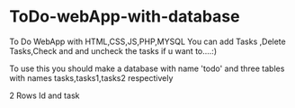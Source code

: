 # ToDo-webApp-with-database
To Do WebApp with HTML,CSS,JS,PHP,MYSQL
You can add Tasks ,Delete Tasks,Check and and uncheck the tasks if u want to....:)


To use this you should make a database with name 'todo' and three tables with names tasks,tasks1,tasks2 respectively

2 Rows Id and task
